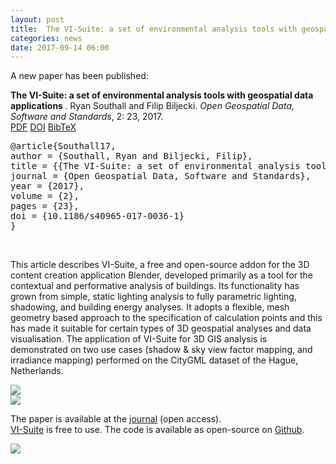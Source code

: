 ```yaml
---
layout: post
title:  The VI-Suite: a set of environmental analysis tools with geospatial data applications
categories: news
date: 2017-09-14 06:00
---
```


A new paper has been published:

<div class="filteredelement"><strong> The VI-Suite: a set of environmental analysis tools with geospatial data applications
</strong>. Ryan Southall and Filip Biljecki. <em>Open Geospatial Data, Software and Standards</em>, 2: 23, 2017. <br /> <a href="https://opengeospatialdata.springeropen.com/track/pdf/10.1186/s40965-017-0036-1?site=opengeospatialdata.springeropen.com"><i class="fa fa-file-pdf-o"></i> PDF</a> <a href="http://doi.org/10.1186/s40965-017-0036-1"><i class="fa fa-external-link"></i> DOI</a> <a href="#bibSouthall17" data-toggle="collapse"><i class="fa fa-caret-square-o-down"></i> BibTeX</a><div id="bibSouthall17" class="collapse" tabindex="-1"><pre class="bibtex">@article{Southall17,
author = {Southall, Ryan and Biljecki, Filip},
title = {{The VI-Suite: a set of environmental analysis tools with geospatial data applications}},
journal = {Open Geospatial Data, Software and Standards},
year = {2017},
volume = {2},
pages = {23},
doi = {10.1186/s40965-017-0036-1}
}</pre></div></div>

<br/>

This article describes VI-Suite, a free and open-source addon for the 3D content creation application Blender, developed primarily as a tool for the contextual and performative analysis of buildings. Its functionality has grown from simple, static lighting analysis to fully parametric lighting, shadowing, and building energy analyses. It adopts a flexible, mesh geometry based approach to the specification of calculation points and this has made it suitable for certain types of 3D geospatial analyses and data visualisation.
The application of VI-Suite for 3D GIS analysis is demonstrated on two use cases (shadow & sky view factor mapping, and irradiance mapping) performed on the CityGML dataset of the Hague, Netherlands. 
<br/>

<img src="{{ site.baseurl }}/img/2017/visuite-0.gif"/><br/>
<img src="{{ site.baseurl }}/img/2017/visuite-1.gif"/><br/>

The paper is available at the <a href="http://dx.doi.org/10.3390/ijgi6060158">journal</a> (open access).<br/>
<a href="http://arts.brighton.ac.uk/projects/vi-suite">VI-Suite</a> is free to use. The code is available as open-source on <a href="https://github.com/rgsouthall/vi-suite04">Github</a>.<br/>

<a href="http://dx.doi.org/10.3390/ijgi6060158"><img src="{{ site.baseurl }}/img/2017/visuite-2.png"/></a><br/>

